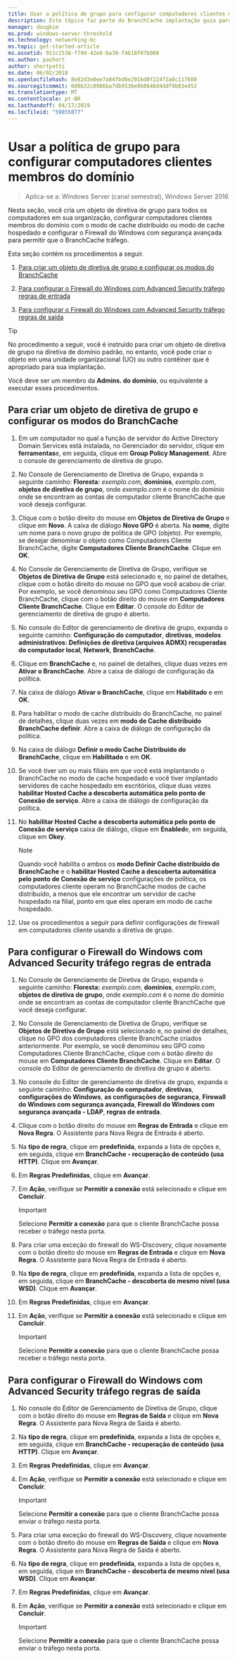 ```yaml
---
title: Usar a política de grupo para configurar computadores clientes membros do domínio
description: Este tópico faz parte do BranchCache implantação guia para o Windows Server 2016, que demonstra como implantar o BranchCache nos modos de cache hospedado e distribuído para otimizar o uso de largura de banda WAN em filiais
manager: dougkim
ms.prod: windows-server-threshold
ms.technology: networking-bc
ms.topic: get-started-article
ms.assetid: 911c1538-f79d-42e9-ba38-f4618f87b008
ms.author: pashort
author: shortpatti
ms.date: 06/02/2018
ms.openlocfilehash: 8e82d3e0ee7a84fbd6e2916d0f22472a8c117688
ms.sourcegitcommit: 0d0b32c8986ba7db9536e0b8648d4ddf9b03e452
ms.translationtype: MT
ms.contentlocale: pt-BR
ms.lasthandoff: 04/17/2019
ms.locfileid: "59855077"
---
```

# <a name="use-group-policy-to-configure-domain-member-client-computers"></a>Usar a política de grupo para configurar computadores clientes membros do domínio

>Aplica-se a: Windows Server (canal semestral), Windows Server 2016

Nesta seção, você cria um objeto de diretiva de grupo para todos os computadores em sua organização, configurar computadores clientes membros do domínio com o modo de cache distribuído ou modo de cache hospedado e configurar o Firewall do Windows com segurança avançada para permitir que o BranchCache tráfego.  
  
Esta seção contém os procedimentos a seguir.  
  
1.  [Para criar um objeto de diretiva de grupo e configurar os modos do BranchCache](#bkmk_gp)  
  
2.  [Para configurar o Firewall do Windows com Advanced Security tráfego regras de entrada](#bkmk_inbound)  
  
3.  [Para configurar o Firewall do Windows com Advanced Security tráfego regras de saída](#bkmk_outbound)  
  
> [!TIP]  
> No procedimento a seguir, você é instruído para criar um objeto de diretiva de grupo na diretiva de domínio padrão, no entanto, você pode criar o objeto em uma unidade organizacional (UO) ou outro contêiner que é apropriado para sua implantação.  
  
Você deve ser um membro da **Admins. do domínio**, ou equivalente a executar esses procedimentos.  
  
## <a name="bkmk_gp"></a>Para criar um objeto de diretiva de grupo e configurar os modos do BranchCache  
  
1.  Em um computador no qual a função de servidor do Active Directory Domain Services está instalada, no Gerenciador do servidor, clique em **ferramentas**e, em seguida, clique em **Group Policy Management**. Abre o console de gerenciamento de diretiva de grupo.  
  
2.  No Console de Gerenciamento de Diretiva de Grupo, expanda o seguinte caminho: **Floresta:** *exemplo.com*, **domínios**, *exemplo.com*, **objetos de diretiva de grupo**, onde  *exemplo.com* é o nome do domínio onde se encontram as contas de computador cliente BranchCache que você deseja configurar.  
  
3.  Clique com o botão direito do mouse em **Objetos de Diretiva de Grupo** e clique em **Novo**. A caixa de diálogo **Novo GPO** é aberta. Na **nome**, digite um nome para o novo grupo de política de GPO (objeto). Por exemplo, se desejar denominar o objeto como Computadores Cliente BranchCache, digite **Computadores Cliente BranchCache**. Clique em **OK**.  
  
4.  No Console de Gerenciamento de Diretiva de Grupo, verifique se **Objetos de Diretiva de Grupo** está selecionado e, no painel de detalhes, clique com o botão direito do mouse no GPO que você acabou de criar. Por exemplo, se você denominou seu GPO como Computadores Cliente BranchCache, clique com o botão direito do mouse em **Computadores Cliente BranchCache**. Clique em **Editar**. O console do Editor de gerenciamento de diretiva de grupo é aberto.  
  
5.  No console do Editor de gerenciamento de diretiva de grupo, expanda o seguinte caminho: **Configuração do computador**, **diretivas**, **modelos administrativos: Definições de diretiva (arquivos ADMX) recuperadas do computador local**, **Network**, **BranchCache**.  
  
6.  Clique em **BranchCache** e, no painel de detalhes, clique duas vezes em **Ativar o BranchCache**. Abre a caixa de diálogo de configuração da política.  
  
7.  Na caixa de diálogo **Ativar o BranchCache**, clique em **Habilitado** e em **OK**.  
  
8.  Para habilitar o modo de cache distribuído do BranchCache, no painel de detalhes, clique duas vezes em **modo de Cache distribuído BranchCache definir**. Abre a caixa de diálogo de configuração da política.  
  
9. Na caixa de diálogo **Definir o modo Cache Distribuído do BranchCache**, clique em **Habilitado** e em **OK**.  
  
10. Se você tiver um ou mais filiais em que você está implantando o BranchCache no modo de cache hospedado e você tiver implantado servidores de cache hospedado em escritórios, clique duas vezes **habilitar Hosted Cache a descoberta automática pelo ponto de Conexão de serviço**. Abre a caixa de diálogo de configuração da política.  
  
11. No **habilitar Hosted Cache a descoberta automática pelo ponto de Conexão de serviço** caixa de diálogo, clique em **Enabled**e, em seguida, clique em **Okey**.  
  
    > [!NOTE]  
    > Quando você habilita o ambos os **modo Definir Cache distribuído do BranchCache** e o **habilitar Hosted Cache a descoberta automática pelo ponto de Conexão de serviço** configurações de política, os computadores cliente operam no BranchCache modos de cache distribuído, a menos que ele encontrar um servidor de cache hospedado na filial, ponto em que eles operam em modo de cache hospedado.  
  
12. Use os procedimentos a seguir para definir configurações de firewall em computadores cliente usando a diretiva de grupo.  
  
## <a name="bkmk_inbound"></a>Para configurar o Firewall do Windows com Advanced Security tráfego regras de entrada  
  
1.  No Console de Gerenciamento de Diretiva de Grupo, expanda o seguinte caminho: **Floresta:** *exemplo.com*, **domínios**, *exemplo.com*, **objetos de diretiva de grupo**, onde  *exemplo.com* é o nome do domínio onde se encontram as contas de computador cliente BranchCache que você deseja configurar.  
  
2.  No Console de Gerenciamento de Diretiva de Grupo, verifique se **Objetos de Diretiva de Grupo** está selecionado e, no painel de detalhes, clique no GPO dos computadores cliente BranchCache criados anteriormente. Por exemplo, se você denominou seu GPO como Computadores Cliente BranchCache, clique com o botão direito do mouse em **Computadores Cliente BranchCache**. Clique em **Editar**. O console do Editor de gerenciamento de diretiva de grupo é aberto.  
  
3.  No console do Editor de gerenciamento de diretiva de grupo, expanda o seguinte caminho: **Configuração do computador**, **diretivas**, **configurações do Windows**, **as configurações de segurança**, **Firewall do Windows com segurança avançada**, **Firewall do Windows com segurança avançada - LDAP**, **regras de entrada**.  
  
4.  Clique com o botão direito do mouse em **Regras de Entrada** e clique em **Nova Regra**. O Assistente para Nova Regra de Entrada é aberto.  
  
5.  Na **tipo de regra**, clique em **predefinida**, expanda a lista de opções e, em seguida, clique em **BranchCache - recuperação de conteúdo (usa HTTP)**. Clique em **Avançar**.  
  
6.  Em **Regras Predefinidas**, clique em **Avançar**.  
  
7.  Em **Ação**, verifique se **Permitir a conexão** está selecionado e clique em **Concluir**.  
  
    > [!IMPORTANT]  
    > Selecione **Permitir a conexão** para que o cliente BranchCache possa receber o tráfego nesta porta.  
  
8.  Para criar uma exceção do firewall do WS-Discovery, clique novamente com o botão direito do mouse em **Regras de Entrada** e clique em **Nova Regra**. O Assistente para Nova Regra de Entrada é aberto.  
  
9. Na **tipo de regra**, clique em **predefinida**, expanda a lista de opções e, em seguida, clique em **BranchCache - descoberta de mesmo nível (usa WSD)**. Clique em **Avançar**.  
  
10. Em **Regras Predefinidas**, clique em **Avançar**.  
  
11. Em **Ação**, verifique se **Permitir a conexão** está selecionado e clique em **Concluir**.  
  
    > [!IMPORTANT]  
    > Selecione **Permitir a conexão** para que o cliente BranchCache possa receber o tráfego nesta porta.  
  
## <a name="bkmk_outbound"></a>Para configurar o Firewall do Windows com Advanced Security tráfego regras de saída  
  
1.  No console do Editor de Gerenciamento de Diretiva de Grupo, clique com o botão direito do mouse em **Regras de Saída** e clique em **Nova Regra**. O Assistente para Nova Regra de Saída é aberto.  
  
2.  Na **tipo de regra**, clique em **predefinida**, expanda a lista de opções e, em seguida, clique em **BranchCache - recuperação de conteúdo (usa HTTP)**. Clique em **Avançar**.  
  
3.  Em **Regras Predefinidas**, clique em **Avançar**.  
  
4.  Em **Ação**, verifique se **Permitir a conexão** está selecionado e clique em **Concluir**.  
  
    > [!IMPORTANT]  
    > Selecione **Permitir a conexão** para que o cliente BranchCache possa enviar o tráfego nesta porta.  
  
5.  Para criar uma exceção do firewall do WS-Discovery, clique novamente com o botão direito do mouse em **Regras de Saída** e clique em **Nova Regra**. O Assistente para Nova Regra de Saída é aberto.  
  
6.  Na **tipo de regra**, clique em **predefinida**, expanda a lista de opções e, em seguida, clique em **BranchCache - descoberta de mesmo nível (usa WSD)**. Clique em **Avançar**.  
  
7.  Em **Regras Predefinidas**, clique em **Avançar**.  
  
8.  Em **Ação**, verifique se **Permitir a conexão** está selecionado e clique em **Concluir**.  
  
    > [!IMPORTANT]  
    > Selecione **Permitir a conexão** para que o cliente BranchCache possa enviar o tráfego nesta porta.  
  



